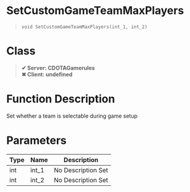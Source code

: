 # SetCustomGameTeamMaxPlayers
> `void SetCustomGameTeamMaxPlayers(int_1, int_2)`
# Class
> __✔ Server: CDOTAGamerules__  
> __✖ Client: undefined__  
# Function Description
Set whether a team is selectable during game setup
# Parameters
Type|Name|Description
--|--|--
int|int_1|No Description Set
int|int_2|No Description Set
